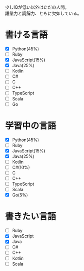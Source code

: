 少しIQが低い以外はただの人間。<br>
語彙力と読解力、ともに欠如している。

# 書ける言語
- [x] Python(45%)
- [ ] Ruby
- [x] JavaScript(15%)
- [x] Java(25%)
- [ ] Kotlin
- [ ] C#
- [ ] C
- [ ] C++
- [ ] TypeScript
- [ ] Scala
- [ ] Go

# 学習中の言語
- [x] Python(45%)
- [ ] Ruby
- [x] JavaScript(15%)
- [x] Java(25%)
- [ ] Kotlin
- [ ] C#(10%)
- [ ] C
- [ ] C++
- [ ] TypeScript
- [ ] Scala
- [x] Go(5%)

# 書きたい言語
- [ ] Ruby
- [x] JavaScript
- [x] Java
- [ ] C#
- [ ] C++
- [ ] Kotlin
- [ ] Scala
